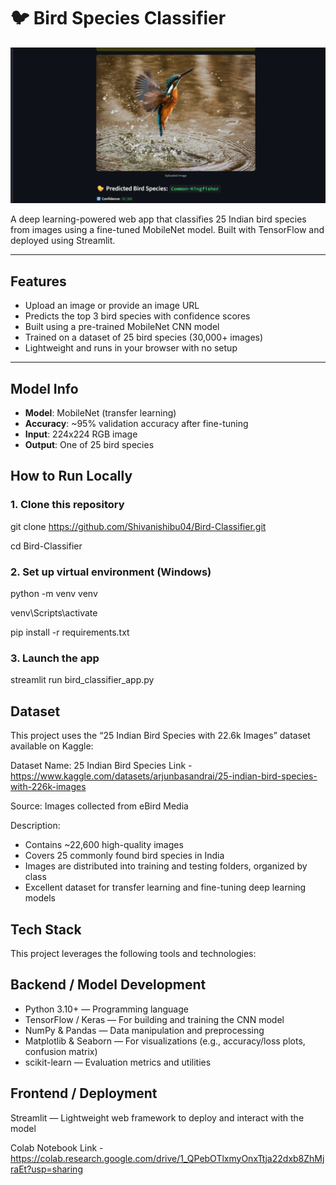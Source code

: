 # 🐦 Bird Species Classifier

![App Preview](preview.png)

A deep learning-powered web app that classifies 25 Indian bird species from images using a fine-tuned MobileNet model. Built with TensorFlow and deployed using Streamlit.

---

## Features

- Upload an image or provide an image URL
- Predicts the top 3 bird species with confidence scores
- Built using a pre-trained MobileNet CNN model
- Trained on a dataset of 25 bird species (30,000+ images)
- Lightweight and runs in your browser with no setup

---

## Model Info

- **Model**: MobileNet (transfer learning)
- **Accuracy**: ~95% validation accuracy after fine-tuning
- **Input**: 224x224 RGB image
- **Output**: One of 25 bird species

## How to Run Locally

### 1. Clone this repository
git clone https://github.com/Shivanishibu04/Bird-Classifier.git  

cd Bird-Classifier

### 2. Set up virtual environment (Windows)
python -m venv venv  

venv\Scripts\activate  

pip install -r requirements.txt  

### 3. Launch the app
streamlit run bird_classifier_app.py

## Dataset
This project uses the “25 Indian Bird Species with 22.6k Images” dataset available on Kaggle:

 Dataset Name:
25 Indian Bird Species
Link - https://www.kaggle.com/datasets/arjunbasandrai/25-indian-bird-species-with-226k-images

Source:
Images collected from eBird Media

Description:
- Contains ~22,600 high-quality images
- Covers 25 commonly found bird species in India
- Images are distributed into training and testing folders, organized by class
- Excellent dataset for transfer learning and fine-tuning deep learning models

## Tech Stack
This project leverages the following tools and technologies:

## Backend / Model Development
- Python 3.10+ — Programming language
- TensorFlow / Keras — For building and training the CNN model
- NumPy & Pandas — Data manipulation and preprocessing
- Matplotlib & Seaborn — For visualizations (e.g., accuracy/loss plots, confusion matrix)
- scikit-learn — Evaluation metrics and utilities

## Frontend / Deployment
Streamlit — Lightweight web framework to deploy and interact with the model

Colab Notebook Link - https://colab.research.google.com/drive/1_QPebOTlxmyOnxTtja22dxb8ZhMjraEt?usp=sharing 
